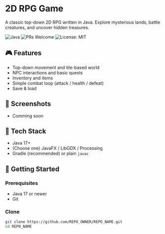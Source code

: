# 2D RPG Game 
A classic top-down 2D RPG written in Java. Explore mysterious lands, battle creatures, and uncover hidden treasures.

<!-- Optional badges (remove if you don't want them) -->
![Java](https://img.shields.io/badge/Java-17%2B-informational)
![PRs Welcome](https://img.shields.io/badge/PRs-welcome-brightgreen)
![License: MIT](https://img.shields.io/badge/License-MIT-lightgrey)

## 🎮 Features
- Top-down movement and tile-based world
- NPC interactions and basic quests
- Inventory and items
- Simple combat loop (attack / health / defeat)
- Save & load

## 📸 Screenshots
- Comming soon
<!-- TODO: Add images to /assets or /docs and link them here -->
<!-- <img src="docs/screenshot-1.png" width="600" alt="Gameplay screenshot"> -->

## 🧰 Tech Stack
- Java 17+
- (Choose one) JavaFX / LibGDX / Processing <!-- TODO: pick your framework -->
- Gradle (recommended) or plain `javac`

## 🚀 Getting Started

### Prerequisites
- Java 17 or newer
- Git

### Clone
```bash
git clone https://github.com/REPO_OWNER/REPO_NAME.git
cd REPO_NAME
